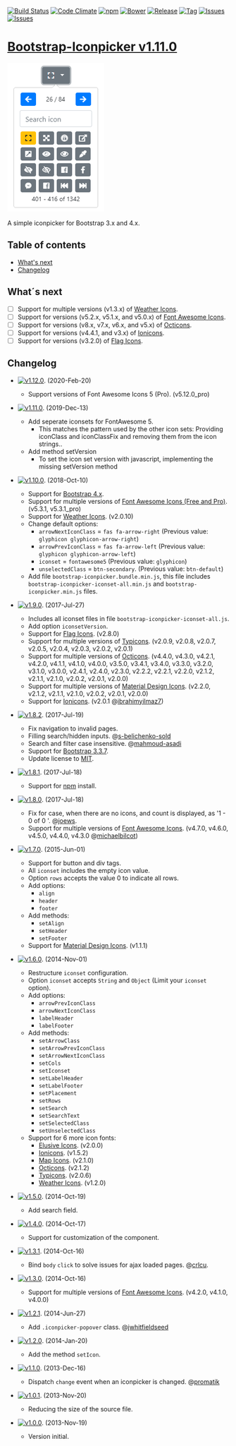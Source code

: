[![Build Status](https://travis-ci.org/DJStarCOM/bootstrap-iconpicker-latest.svg?branch=master)](https://travis-ci.org/DJStarCOM/bootstrap-iconpicker-latest)
[![Code Climate](https://codeclimate.com/github/DJStarCOM/bootstrap-iconpicker-latest/badges/gpa.svg)](https://codeclimate.com/github/DJStarCOM/bootstrap-iconpicker-latest)
[![npm](https://img.shields.io/npm/v/bootstrap-iconpicker-latest.svg)](https://npmjs.org/package/bootstrap-iconpicker-latest)
[![Bower](https://img.shields.io/bower/v/bootstrap-iconpicker-latest.svg)](https://bower.io/search/?q=bootstrap-iconpicker-latest)
[![Release](https://img.shields.io/github/release/DJStarCOM/bootstrap-iconpicker-latest.svg)](https://github.com/DJStarCOM/bootstrap-iconpicker-latest/releases)
[![Tag](https://img.shields.io/github/tag/DJStarCOM/bootstrap-iconpicker-latest.svg)](https://github.com/DJStarCOM/bootstrap-iconpicker-latest/tags)
[![Issues](https://img.shields.io/github/issues/DJStarCOM/bootstrap-iconpicker-latest.svg)](https://github.com/DJStarCOM/bootstrap-iconpicker-latest/issues?q=is%3Aopen)
[![Issues](https://img.shields.io/badge/license-MIT-red.svg)](https://github.com/DJStarCOM/bootstrap-iconpicker-latest/blob/master/LICENSE)

# [Bootstrap-Iconpicker v1.11.0](https://djstarcom.github.io/bootstrap-iconpicker-latest/)
![Iconpicker](../bootstrap-iconpicker_4x.png)

A simple iconpicker for Bootstrap 3.x and 4.x.

## Table of contents
- [What's next](#whats-next)
- [Changelog](#changelog)

## What´s next
- [ ] Support for multiple versions (v1.3.x) of [Weather Icons](https://erikflowers.github.io/weather-icons/).
- [ ] Support for versions (v5.2.x, v5.1.x, and v5.0.x) of [Font Awesome Icons](https://fontawesome.io/).
- [ ] Support for versions (v8.x, v7.x, v6.x, and v5.x) of [Octicons](https://octicons.github.com/).
- [ ] Support for versions (v4.4.1, and v3.x) of [Ionicons](https://ionicons.com/).
- [ ] Support for versions (v3.2.0) of [Flag Icons](https://flag-icon-css.lip.is/).

## Changelog
- [![v1.12.0](https://img.shields.io/badge/zip-v1.12.0-blue.svg)](https://github.com/DJStarCOM/bootstrap-iconpicker-latest/archive/v1.12.0.zip). (2020-Feb-20)
    - Support versions of Font Awesome Icons 5 (Pro). (v5.12.0_pro)

- [![v1.11.0](https://img.shields.io/badge/zip-v1.11.0-blue.svg)](https://github.com/DJStarCOM/bootstrap-iconpicker-latest/archive/v1.11.0.zip). (2019-Dec-13)
    - Add seperate iconsets for FontAwesome 5.
      - This matches the pattern used by the other icon sets: Providing iconClass and iconClassFix and removing them from the icon strings..
    - Add method setVersion
      - To set the icon set version with javascript, implementing the missing setVersion method

- [![v1.10.0](https://img.shields.io/badge/zip-v1.10.0-blue.svg)](https://github.com/DJStarCOM/bootstrap-iconpicker-latest/archive/v1.11.0.zip). (2018-Oct-10)    
    - Support for [Bootstrap 4.x](https://getbootstrap.com/).
    - Support for multiple versions of [Font Awesome Icons (Free and Pro)](https://fontawesome.io/). (v5.3.1, v5.3.1_pro)
    - Support for [Weather Icons](https://erikflowers.github.io/weather-icons/). (v2.0.10)    
    - Change default options:            
        - `arrowNextIconClass` = `fas fa-arrow-right` (Previous value: `glyphicon glyphicon-arrow-right`)
        - `arrowPrevIconClass` = `fas fa-arrow-left` (Previous value: `glyphicon glyphicon-arrow-left`)
        - `iconset` = `fontawesome5` (Previous value: `glyphicon`)
        - `unselectedClass` = `btn-secondary`. (Previous value: `btn-default`)
    - Add file `bootstrap-iconpicker.bundle.min.js`, this file includes `bootstrap-iconpicker-iconset-all.min.js` and `bootstrap-iconpicker.min.js` files.

- [![v1.9.0](https://img.shields.io/badge/zip-v1.9.0-blue.svg)](https://github.com/DJStarCOM/bootstrap-iconpicker-latest/archive/v1.9.0.zip). (2017-Jul-27)
    - Includes all iconset files in file `bootstrap-iconpicker-iconset-all.js`.
    - Add option `iconsetVersion`.
    - Support for [Flag Icons](https://flag-icon-css.lip.is/). (v2.8.0)
    - Support for multiple versions of [Typicons](https://typicons.com). (v2.0.9, v2.0.8, v2.0.7, v2.0.5, v2.0.4, v2.0.3, v2.0.2, v2.0.1)
    - Support for multiple versions of [Octicons](https://octicons.github.com/). (v4.4.0, v4.3.0, v4.2.1, v4.2.0, v4.1.1, v4.1.0, v4.0.0, v3.5.0, v3.4.1, v3.4.0, v3.3.0, v3.2.0, v3.1.0, v3.0.0, v2.4.1, v2.4.0, v2.3.0, v2.2.2, v2.2.1, v2.2.0, v2.1.2, v2.1.1, v2.1.0, v2.0.2, v2.0.1, v2.0.0)
    - Support for multiple versions of [Material Design Icons](https://zavoloklom.github.io/material-design-iconic-font/). (v2.2.0, v2.1.2, v2.1.1, v2.1.0, v2.0.2, v2.0.1, v2.0.0)
    - Support for [Ionicons](https://ionicons.com/). (v2.0.1 @[ibrahimyilmaz7](https://github.com/ibrahimyilmaz7))
- [![v1.8.2](https://img.shields.io/badge/zip-v1.8.2-blue.svg)](https://github.com/DJStarCOM/bootstrap-iconpicker-latest/archive/v1.8.2.zip). (2017-Jul-19)
    - Fix navigation to invalid pages.
    - Filling search/hidden inputs. @[s-belichenko-sold](https://github.com/s-belichenko-sold)
    - Search and filter case insensitive. @[mahmoud-asadi](https://github.com/mahmoud-asadi)
    - Support for [Bootstrap 3.3.7](https://getbootstrap.com/).
    - Update license to [MIT](https://github.com/DJStarCOM/bootstrap-iconpicker-latest/blob/master/LICENSE).
- [![v1.8.1](https://img.shields.io/badge/zip-v1.8.1-blue.svg)](https://github.com/DJStarCOM/bootstrap-iconpicker-latest/archive/v1.8.1.zip). (2017-Jul-18)
    - Support for [npm](https://www.npmjs.com) install.
- [![v1.8.0](https://img.shields.io/badge/zip-v1.8.0-blue.svg)](https://github.com/DJStarCOM/bootstrap-iconpicker-latest/archive/v1.8.0.zip). (2017-Jul-18)
    - Fix for case, when there are no icons, and count is displayed, as '1 - 0 of 0 '. @[joews](https://github.com/joews).
    - Support for multiple versions of [Font Awesome Icons](https://fontawesome.io/). (v4.7.0, v4.6.0, v4.5.0, v4.4.0, v4.3.0 @[michaelbilcot](https://github.com/michaelbilcot))
- [![v1.7.0](https://img.shields.io/badge/zip-v1.7.0-blue.svg)](https://github.com/DJStarCOM/bootstrap-iconpicker-latest/archive/v1.7.0.zip). (2015-Jun-01)
    - Support for button and div tags.
    - All `iconset` includes the empty icon value.
    - Option `rows` accepts the value 0 to indicate all rows.
    - Add options:
        - `align`
        - `header`
        - `footer`
    - Add methods:
        - `setAlign`
        - `setHeader`
        - `setFooter`
    - Support for [Material Design Icons](https://zavoloklom.github.io/material-design-iconic-font/). (v1.1.1)
- [![v1.6.0](https://img.shields.io/badge/zip-v1.6.0-blue.svg)](https://github.com/DJStarCOM/bootstrap-iconpicker-latest/archive/v1.6.0.zip). (2014-Nov-01)
    - Restructure `iconset` configuration.
    - Option `iconset` accepts `String` and `Object` (Limit your `iconset` option).
    - Add options:
        - `arrowPrevIconClass`
        - `arrowNextIconClass`
        - `labelHeader`
        - `labelFooter`
    - Add methods:
        - `setArrowClass`
        - `setArrowPrevIconClass`
        - `setArrowNextIconClass`
        - `setCols`
        - `setIconset`
        - `setLabelHeader`
        - `setLabelFooter`
        - `setPlacement`
        - `setRows`
        - `setSearch`
        - `setSearchText`
        - `setSelectedClass`
        - `setUnselectedClass`
    - Support for 6 more icon fonts:
        - [Elusive Icons](https://press.codes/downloads/elusive-icons-webfont/). (v2.0.0)
        - [Ionicons](https://ionicons.com/). (v1.5.2)
        - [Map Icons](https://map-icons.com/). (v2.1.0)
        - [Octicons](https://octicons.github.com/). (v2.1.2)
        - [Typicons](https://typicons.com). (v2.0.6)
        - [Weather Icons](https://erikflowers.github.io/weather-icons/). (v1.2.0)
- [![v1.5.0](https://img.shields.io/badge/zip-v1.5.0-blue.svg)](https://github.com/DJStarCOM/bootstrap-iconpicker-latest/archive/v1.5.0.zip). (2014-Oct-19)
    - Add search field.
- [![v1.4.0](https://img.shields.io/badge/zip-v1.4.0-blue.svg)](https://github.com/DJStarCOM/bootstrap-iconpicker-latest/archive/v1.4.0.zip). (2014-Oct-17)
    - Support for customization of the component.
- [![v1.3.1](https://img.shields.io/badge/zip-v1.3.1-blue.svg)](https://github.com/DJStarCOM/bootstrap-iconpicker-latest/archive/v1.3.1.zip). (2014-Oct-16)
    - Bind `body` `click` to solve issues for ajax loaded pages. @[crlcu](https://github.com/crlcu).
- [![v1.3.0](https://img.shields.io/badge/zip-v1.3.0-blue.svg)](https://github.com/DJStarCOM/bootstrap-iconpicker-latest/archive/v1.3.0.zip). (2014-Oct-16)
    - Support for multiple versions of [Font Awesome Icons](https://fontawesome.io/). (v4.2.0, v4.1.0, v4.0.0)
- [![v1.2.1](https://img.shields.io/badge/zip-v1.2.1-blue.svg)](https://github.com/DJStarCOM/bootstrap-iconpicker-latest/archive/v1.2.1.zip). (2014-Jun-27)
    - Add `.iconpicker-popover` class. @[jwhitfieldseed](https://github.com/jwhitfieldseed)
- [![v1.2.0](https://img.shields.io/badge/zip-v1.2.0-blue.svg)](https://github.com/DJStarCOM/bootstrap-iconpicker-latest/archive/v1.2.0.zip). (2014-Jan-20)
    - Add the method `setIcon`.
- [![v1.1.0](https://img.shields.io/badge/zip-v1.1.0-blue.svg)](https://github.com/DJStarCOM/bootstrap-iconpicker-latest/archive/v1.1.0.zip). (2013-Dec-16)
    - Dispatch `change` event when an iconpicker is changed. @[promatik](https://github.com/promatik)
- [![v1.0.1](https://img.shields.io/badge/zip-v1.0.1-blue.svg)](https://github.com/DJStarCOM/bootstrap-iconpicker-latest/archive/v1.0.1.zip). (2013-Nov-20)
    - Reducing the size of the source file.
- [![v1.0.0](https://img.shields.io/badge/zip-v1.0.0-blue.svg)](https://github.com/DJStarCOM/bootstrap-iconpicker-latest/archive/1.0.0.zip). (2013-Nov-19)
    - Version initial.
